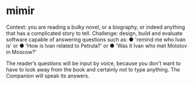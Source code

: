 # mimir
Context: you are reading a bulky novel, or a biography, or indeed
anything that has a complicated story to tell.
Challenge: design, build and evaluate software capable of
answering questions such as:
● 'remind me who Ivan is' or
● 'How is Ivan related to Petrula?' or
● 'Was it Ivan who met Molotov in Moscow?’

The reader’s questions will be input by voice, because you don't want
to have to look away from the book and certainly not to type
anything. The Companion will speak its answers.